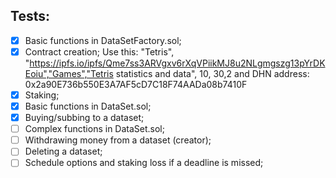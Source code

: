 ## Tests:
- [x] Basic functions in DataSetFactory.sol;
- [x] Contract creation; Use this: "Tetris", "https://ipfs.io/ipfs/Qme7ss3ARVgxv6rXqVPiikMJ8u2NLgmgszg13pYrDKEoiu","Games","Tetris statistics and data", 10, 30,2 and DHN address: 0x2a90E736b550E3A7AF5cD7C18F74AADa08b7410F
- [x] Staking;
- [x] Basic functions in DataSet.sol;
- [x] Buying/subbing to a dataset;
- [ ] Complex functions in DataSet.sol;
- [ ] Withdrawing money from a dataset (creator);
- [ ] Deleting a dataset;
- [ ] Schedule options and staking loss if a deadline is missed;
